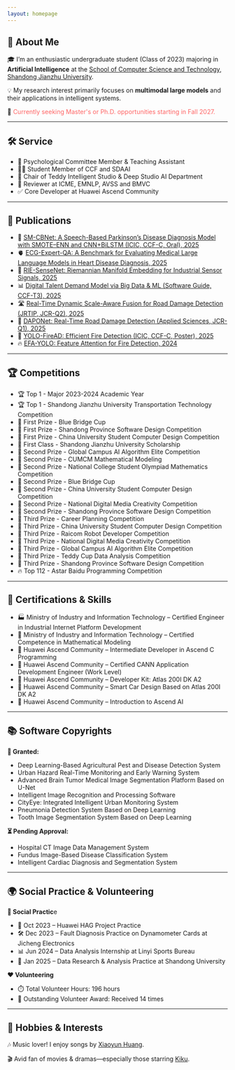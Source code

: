 ```yaml
---
layout: homepage
---
```


## 👋 About Me 

🎓 I’m an enthusiastic undergraduate student (Class of 2023) majoring in **Artificial Intelligence** at the [School of Computer Science and Technology](https://www.sdjzu.edu.cn/jsjkx/index.htm), [Shandong Jianzhu University](https://www.sdjzu.edu.cn/).

💡 My research interest primarily focuses on **multimodal large models** and their applications in intelligent systems.

📌 <span style="color:#FF6666">Currently seeking Master's or Ph.D. opportunities starting in Fall 2027.</span>  

---

## 🛠️ Service 

- 🧠 Psychological Committee Member & Teaching Assistant  
- 👨‍💻 Student Member of CCF and SDAAI  
- 🤖 Chair of Teddy Intelligent Studio & Deep Studio AI Department  
- 📝 Reviewer at ICME, EMNLP, AVSS and BMVC
- ✅ Core Developer at Huawei Ascend Community

---

## 📄 Publications  

- 🧠 [SM-CBNet: A Speech-Based Parkinson’s Disease Diagnosis Model with SMOTE–ENN and CNN+BiLSTM (ICIC, CCF-C, Oral), 2025](https://zaozzz.github.io/)  
- 🫀 [ECG-Expert-QA: A Benchmark for Evaluating Medical Large Language Models in Heart Disease Diagnosis, 2025](https://export.arxiv.org/abs/2502.17475)  
- 📡 [RIE-SenseNet: Riemannian Manifold Embedding for Industrial Sensor Signals, 2025](https://arxiv.org/abs/2502.02428)  
- 📊 [Digital Talent Demand Model via Big Data & ML (Software Guide, CCF-T3), 2025](https://www.rjdk.org.cn/zh/article/doi/10.11907/rjdk.241973/)  
- 🛣️ [Real-Time Dynamic Scale-Aware Fusion for Road Damage Detection (JRTIP, JCR-Q2), 2025](https://link.springer.com/article/10.1007/s11554-025-01634-w)  
- 🚗 [DAPONet: Real-Time Road Damage Detection (Applied Sciences, JCR-Q1), 2025](https://www.mdpi.com/2076-3417/15/3/1470)  
- 🎈 [YOLO-FireAD: Efficient Fire Detection (ICIC, CCF-C, Poster), 2025](https://zaozzz.github.io/)  
- 🔥 [EFA-YOLO: Feature Attention for Fire Detection, 2024](https://arxiv.org/abs/2409.12635)  

---

## 🏆 Competitions  

- 🏆 Top 1 - Major 2023-2024 Academic Year  
- 🏆 Top 1 - Shandong Jianzhu University Transportation Technology Competition  
- 🥇 First Prize - Blue Bridge Cup  
- 🥇 First Prize - Shandong Province Software Design Competition  
- 🥇 First Prize - China University Student Computer Design Competition
- 🥇 First Class - Shandong Jianzhu University Scholarship  
- 🥈 Second Prize - Global Campus AI Algorithm Elite Competition  
- 🥈 Second Prize - CUMCM Mathematical Modeling  
- 🥈 Second Prize - National College Student Olympiad Mathematics Competition  
- 🥈 Second Prize - Blue Bridge Cup  
- 🥈 Second Prize - China University Student Computer Design Competition  
- 🥈 Second Prize - National Digital Media Creativity Competition  
- 🥈 Second Prize - Shandong Province Software Design Competition  
- 🥉 Third Prize - Career Planning Competition  
- 🥉 Third Prize - China University Student Computer Design Competition  
- 🥉 Third Prize - Raicom Robot Developer Competition  
- 🥉 Third Prize - National Digital Media Creativity Competition  
- 🥉 Third Prize - Global Campus AI Algorithm Elite Competition  
- 🥉 Third Prize - Teddy Cup Data Analysis Competition  
- 🥉 Third Prize - Shandong Province Software Design Competition
- 🔥 Top 112 - Astar Baidu Programming Competition  

---

## 📛 Certifications & Skills  

- 🏭 Ministry of Industry and Information Technology – Certified Engineer in Industrial Internet Platform Development
- 📐 Ministry of Industry and Information Technology – Certified Competence in Mathematical Modeling
- 🔧 Huawei Ascend Community – Intermediate Developer in Ascend C Programming
- 🧩 Huawei Ascend Community – Certified CANN Application Development Engineer (Work Level)
- 🧰 Huawei Ascend Community – Developer Kit: Atlas 200I DK A2
- 🚗 Huawei Ascend Community – Smart Car Design Based on Atlas 200I DK A2
-	🧠 Huawei Ascend Community – Introduction to Ascend AI

---

## 📚 Software Copyrights

**📄 Granted:**
- Deep Learning-Based Agricultural Pest and Disease Detection System
- Urban Hazard Real-Time Monitoring and Early Warning System
- Advanced Brain Tumor Medical Image Segmentation Platform Based on U-Net
- Intelligent Image Recognition and Processing Software
- CityEye: Integrated Intelligent Urban Monitoring System
- Pneumonia Detection System Based on Deep Learning
- Tooth Image Segmentation System Based on Deep Learning

**⏳ Pending Approval:**
- Hospital CT Image Data Management System 
- Fundus Image-Based Disease Classification System
- Intelligent Cardiac Diagnosis and Segmentation System

---

## 🌍 Social Practice & Volunteering

**🔧 Social Practic**e

- 📌 Oct 2023 – Huawei HAG Project Practice  
- 🛠️ Dec 2023 – Fault Diagnosis Practice on Dynamometer Cards at Jicheng Electronics  
- 📊 Jun 2024 – Data Analysis Internship at Linyi Sports Bureau  
- 🧪 Jan 2025 – Data Research & Analysis Practice at Shandong University  

**❤️ Volunteering**

- ⏱️ Total Volunteer Hours: 196 hours  
- 🏅 Outstanding Volunteer Award: Received 14 times  

---

## 🎵 Hobbies & Interests

🎶 Music lover! I enjoy songs by [Xiaoyun Huang](https://m.weibo.cn/u/5043186742).

🎬 Avid fan of movies & dramas—especially those starring [Kiku](https://www.weibo.com/u/3669102477?eqid=e8af036900096f8200000004645b8833).
